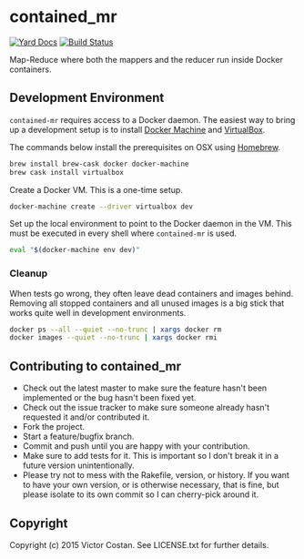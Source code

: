 # contained_mr

[![Yard Docs](http://img.shields.io/badge/yard-docs-blue.svg)](http://rubydoc.info/github/pwnall/contained_mr/master/frames)
[![Build Status](https://travis-ci.org/pwnall/contained_mr.svg?branch=master)](https://travis-ci.org/pwnall/contained_mr)

Map-Reduce where both the mappers and the reducer run inside Docker containers.

## Development Environment

`contained-mr` requires access to a Docker daemon. The easiest way to
bring up a development setup is to install
[Docker Machine](https://github.com/docker/machine) and
[VirtualBox](https://www.virtualbox.org/).

The commands below install the prerequisites on OSX using
[Homebrew](http://brew.sh/).

```bash
brew install brew-cask docker docker-machine
brew cask install virtualbox
```

Create a Docker VM. This is a one-time setup.

```bash
docker-machine create --driver virtualbox dev
```

Set up the local environment to point to the Docker daemon in the VM. This must
be executed in every shell where `contained-mr` is used.

```bash
eval "$(docker-machine env dev)"
```

### Cleanup

When tests go wrong, they often leave dead containers and images behind.
Removing all stopped containers and all unused images is a big stick that works
quite well in development environments.

```bash
docker ps --all --quiet --no-trunc | xargs docker rm
docker images --quiet --no-trunc | xargs docker rmi
```


## Contributing to contained_mr

* Check out the latest master to make sure the feature hasn't been implemented or the bug hasn't been fixed yet.
* Check out the issue tracker to make sure someone already hasn't requested it and/or contributed it.
* Fork the project.
* Start a feature/bugfix branch.
* Commit and push until you are happy with your contribution.
* Make sure to add tests for it. This is important so I don't break it in a future version unintentionally.
* Please try not to mess with the Rakefile, version, or history. If you want to have your own version, or is otherwise necessary, that is fine, but please isolate to its own commit so I can cherry-pick around it.

## Copyright

Copyright (c) 2015 Victor Costan. See LICENSE.txt for further details.
